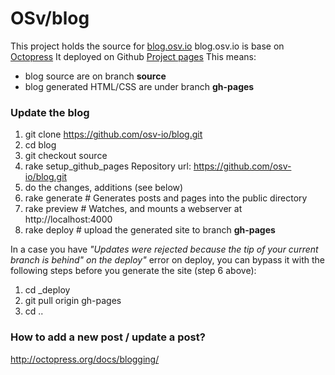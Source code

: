 OSv/blog
====

This project holds the source for [blog.osv.io](blog.osv.io)
blog.osv.io is base on [Octopress](octopress.org)
It deployed on Github [Project pages](http://octopress.org/docs/deploying/github/)
This means: 
* blog source are on branch **source**
* blog generated HTML/CSS are under branch **gh-pages**

### Update the blog

1. git clone https://github.com/osv-io/blog.git
2. cd blog
3. git checkout source
4. rake setup_github_pages 
     Repository url: https://github.com/osv-io/blog.git
5. do the changes, additions (see below)
6. rake generate   # Generates posts and pages into the public directory
7. rake preview    # Watches, and mounts a webserver at http://localhost:4000
8. rake deploy     # upload the generated site to branch **gh-pages**


In a case you have *"Updates were rejected because the tip of your
current branch is behind" on the deploy"* error on deploy, you can
bypass it with the following steps before you generate the site (step
6 above):

1. cd _deploy 
2. git pull origin gh-pages 
3. cd ..

### How to add a new post / update a post?
http://octopress.org/docs/blogging/
